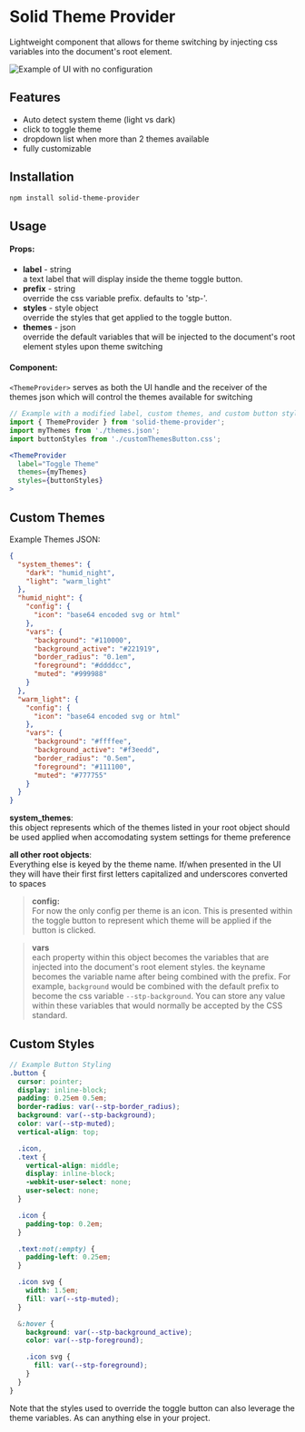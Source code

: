 # Solid Theme Provider

Lightweight component that allows for theme switching by injecting css variables into the document's root element.

![Example of UI with no configuration](blob/assets/minimum_ui.gif?raw=true)

## Features

- Auto detect system theme (light vs dark)
- click to toggle theme
- dropdown list when more than 2 themes available
- fully customizable
## Installation

```bash
npm install solid-theme-provider
```

## Usage

#### Props:

- **label** - string  
  a text label that will display inside the theme toggle button.
- **prefix** - string  
  override the css variable prefix. defaults to 'stp-'.
- **styles** - style object  
  override the styles that get applied to the toggle button.
- **themes** - json  
  override the default variables that will be injected to the document's root element styles upon theme switching

#### Component:

`<ThemeProvider>` serves as both the UI handle and the receiver of the themes json which will control the themes available for switching

```jsx
// Example with a modified label, custom themes, and custom button style
import { ThemeProvider } from 'solid-theme-provider';
import myThemes from './themes.json';
import buttonStyles from './customThemesButton.css';

<ThemeProvider
  label="Toggle Theme"
  themes={myThemes}
  styles={buttonStyles}
>
```

## Custom Themes

Example Themes JSON:

```json
{
  "system_themes": {
    "dark": "humid_night",
    "light": "warm_light"
  },
  "humid_night": {
    "config": {
      "icon": "base64 encoded svg or html"
    },
    "vars": {
      "background": "#110000",
      "background_active": "#221919",
      "border_radius": "0.1em",
      "foreground": "#ddddcc",
      "muted": "#999988"
    }
  },
  "warm_light": {
    "config": {
      "icon": "base64 encoded svg or html"
    },
    "vars": {
      "background": "#ffffee",
      "background_active": "#f3eedd",
      "border_radius": "0.5em",
      "foreground": "#111100",
      "muted": "#777755"
    }
  }
}
```

**system_themes**:  
this object represents which of the themes listed in your root object should be used applied when accomodating system settings for theme preference

**all other root objects**:  
Everything else is keyed by the theme name. If/when presented in the UI they will have their first first letters capitalized and underscores converted to spaces

> **config:**  
> For now the only config per theme is an icon. This is presented within the toggle button to represent which theme will be applied if the button is clicked.

> **vars**  
> each property within this object becomes the variables that are injected into the document's root element styles. the keyname becomes the variable name after being combined with the prefix. For example, `background` would be combined with the default prefix to become the css variable `--stp-background`. You can store any value within these variables that would normally be accepted by the CSS standard.

## Custom Styles

```scss
// Example Button Styling
.button {
  cursor: pointer;
  display: inline-block;
  padding: 0.25em 0.5em;
  border-radius: var(--stp-border_radius);
  background: var(--stp-background);
  color: var(--stp-muted);
  vertical-align: top;

  .icon,
  .text {
    vertical-align: middle;
    display: inline-block;
    -webkit-user-select: none;
    user-select: none;
  }

  .icon {
    padding-top: 0.2em;
  }

  .text:not(:empty) {
    padding-left: 0.25em;
  }

  .icon svg {
    width: 1.5em;
    fill: var(--stp-muted);
  }

  &:hover {
    background: var(--stp-background_active);
    color: var(--stp-foreground);

    .icon svg {
      fill: var(--stp-foreground);
    }
  }
}
```

Note that the styles used to override the toggle button can also leverage the theme variables. As can anything else in your project.
